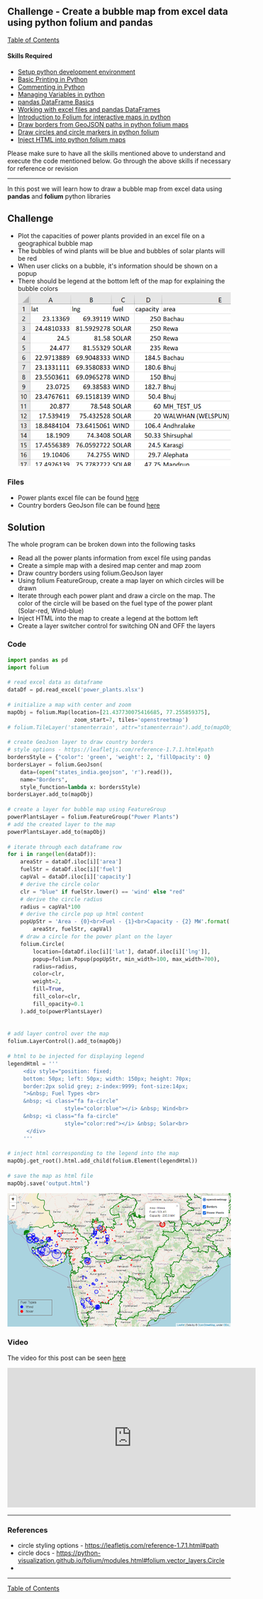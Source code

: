 
## Challenge - Create a bubble map from excel data using python folium and pandas

[Table of Contents](https://nagasudhir.blogspot.com/2020/04/taming-python-table-of-contents.html)

#### Skills Required
* [Setup python development environment](https://nagasudhir.blogspot.com/2020/04/setup-python-development-environment_14.html)
* [Basic Printing in Python](https://nagasudhir.blogspot.com/2020/04/basic-printing-in-python.html)
* [Commenting in Python](https://nagasudhir.blogspot.com/2020/04/comments-in-python.html)
* [Managing Variables in python](https://nagasudhir.blogspot.com/2020/04/managing-variables-in-python.html)
* [pandas DataFrame Basics](https://nagasudhir.blogspot.com/2020/05/pandas-dataframe-basics.html)
* [Working with excel files and pandas DataFrames](https://nagasudhir.blogspot.com/2020/05/working-with-excel-and-pandas-dataframes.html)
* [Introduction to Folium for interactive maps in python](https://nagasudhir.blogspot.com/2021/07/introduction-to-folium-for-interactive.html)
* [Draw borders from GeoJSON paths in python folium maps](https://nagasudhir.blogspot.com/2021/07/draw-borders-from-geojson-paths-in.html)
* [Draw circles and circle markers in python folium](https://nagasudhir.blogspot.com/2021/07/draw-circles-and-circle-markers-in.html)
* [Inject HTML into python folium maps](https://nagasudhir.blogspot.com/2021/08/inject-html-into-python-folium-maps.html)

Please make sure to have all the skills mentioned above to understand and execute the code mentioned below. Go through the above skills if necessary for reference or revision
<hr/>

In this post we will learn how to draw a bubble map from excel data using **pandas** and **folium** python libraries

## Challenge
* Plot the capacities of power plants provided in an excel file on a geographical bubble map
* The bubbles of wind plants will be blue and bubbles of solar plants will be red
* When user clicks on a bubble, it's information should be shown on a popup
* There should be legend at the bottom left of the map for explaining the bubble colors
![bubble_map_demo_data](https://github.com/nagasudhirpulla/taming_python/raw/master/blog/skills/assets/img/bubble_map_demo_data.png)
### Files
* Power plants excel file can be found [here](https://github.com/nagasudhirpulla/taming_python/raw/master/blog/skills/assets/data/power_plants.xlsx)
* Country borders GeoJson file can be found [here](https://github.com/nagasudhirpulla/taming_python/raw/master/blog/skills/assets/data/states_india.geojson)

## Solution
The whole program can be broken down into the following tasks
* Read all the power plants information from excel file using pandas
* Create a simple map with a desired map center and map zoom 
* Draw country borders using folium.GeoJson layer
* Using folium FeatureGroup, create a map layer on which circles will be drawn
* Iterate through each power plant and draw a circle on the map. The color of the circle will be based on the fuel type of the power plant (Solar-red, Wind-blue)
* Inject HTML into the map to create a legend at the bottom left
* Create a layer switcher control for switching ON and OFF the layers

### Code
```python
import pandas as pd
import folium

# read excel data as dataframe
dataDf = pd.read_excel('power_plants.xlsx')

# initialize a map with center and zoom
mapObj = folium.Map(location=[21.437730075416685, 77.255859375],
                     zoom_start=7, tiles='openstreetmap')
# folium.TileLayer('stamenterrain', attr="stamenterrain").add_to(mapObj)

# create GeoJson layer to draw country borders
# style options - https://leafletjs.com/reference-1.7.1.html#path
bordersStyle = {"color": 'green', 'weight': 2, 'fillOpacity': 0}
bordersLayer = folium.GeoJson(
    data=(open("states_india.geojson", 'r').read()),
    name="Borders",
    style_function=lambda x: bordersStyle)
bordersLayer.add_to(mapObj)

# create a layer for bubble map using FeatureGroup
powerPlantsLayer = folium.FeatureGroup("Power Plants")
# add the created layer to the map
powerPlantsLayer.add_to(mapObj)

# iterate through each dataframe row
for i in range(len(dataDf)):
    areaStr = dataDf.iloc[i]['area']
    fuelStr = dataDf.iloc[i]['fuel']
    capVal = dataDf.iloc[i]['capacity']
    # derive the circle color
    clr = "blue" if fuelStr.lower() == 'wind' else "red"
    # derive the circle radius
    radius = capVal*100
    # derive the circle pop up html content 
    popUpStr = 'Area - {0}<br>Fuel - {1}<br>Capacity - {2} MW'.format(
        areaStr, fuelStr, capVal)
    # draw a circle for the power plant on the layer
    folium.Circle(
        location=[dataDf.iloc[i]['lat'], dataDf.iloc[i]['lng']],
        popup=folium.Popup(popUpStr, min_width=100, max_width=700),
        radius=radius,
        color=clr,
        weight=2,
        fill=True,
        fill_color=clr,
        fill_opacity=0.1
    ).add_to(powerPlantsLayer)


# add layer control over the map
folium.LayerControl().add_to(mapObj)

# html to be injected for displaying legend
legendHtml = '''
     <div style="position: fixed; 
     bottom: 50px; left: 50px; width: 150px; height: 70px; 
     border:2px solid grey; z-index:9999; font-size:14px;
     ">&nbsp; Fuel Types <br>
     &nbsp; <i class="fa fa-circle"
                  style="color:blue"></i> &nbsp; Wind<br>
     &nbsp; <i class="fa fa-circle"
                  style="color:red"></i> &nbsp; Solar<br>
      </div>
     '''

# inject html corresponding to the legend into the map
mapObj.get_root().html.add_child(folium.Element(legendHtml))

# save the map as html file
mapObj.save('output.html')
```



![bubble_map_demo](https://github.com/nagasudhirpulla/taming_python/raw/master/blog/skills/assets/img/bubble_map_demo.png)
### Video
The video for this post can be seen [here](https://youtu.be/jFaa2vwU4-M)

<iframe width="560" height="315" src="https://www.youtube.com/embed/jFaa2vwU4-M" title="YouTube video player" frameborder="0" allow="accelerometer; autoplay; clipboard-write; encrypted-media; gyroscope; picture-in-picture" allowfullscreen></iframe>

<hr/>

### References
* circle styling options - https://leafletjs.com/reference-1.7.1.html#path
* circle docs - https://python-visualization.github.io/folium/modules.html#folium.vector_layers.Circle
* 

<hr/>

[Table of Contents](https://nagasudhir.blogspot.com/2020/04/taming-python-table-of-contents.html)

<!--stackedit_data:
eyJoaXN0b3J5IjpbMTg4NDk3NTA3NCwtMjEzNDE3NjU4MywxNj
gyMDA5MDIzLC0xMjY2OTU5ODY2LC0xNDQxMjk2NjIxLDMwODk1
Mjc3NCwxMDMxMDQ1OTAwLDE3MjA1Mjk4NzIsLTgzNzg5MjMwNl
19
-->